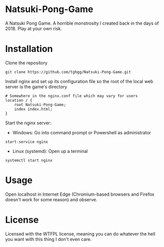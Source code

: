 # Natsuki-Pong-Game
A Natsuki Pong Game. A horrible monstrosity I created back in the days of 2018. Play at your own risk.
 
# Installation 
Clone the repository

``` git clone https://github.com/tghgg/Natsuki-Pong-Game.git ```

Install nginx and set up its configuration file so the root of the local web server is the game's directory

``` 
# Somewhere in the nginx.conf file which may vary for users
location / {
	root Natsuki-Pong-Game;
	index index.html;
}
```

Start the nginx server:

- Windows: Go into command prompt or Powershell as administrator

``` start-service nginx ```

- Linux (systemd): Open up a terminal

``` systemctl start nginx ```

# Usage
Open localhost in Internet Edge (Chromium-based browsers and Firefox doesn't work for some reason) and observe.

# License 
Licensed with the WTFPL license, meaning you can do whatever the hell you want with this thing I don't even care.